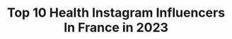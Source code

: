 ---
title: Top 10 Health Instagram Influencers In France in 2023
description: >-
  Find top health Instagram influencers in France in 2023. Most popular hashtags: #summer #concours #corse #confinement.
platform: Instagram
hits: 1118
text_top: Identify the top-rated Instagram influencers on inBeat.
text_bottom: inBeat holds 1118 Instagram influencers like this in France for you to connect with.
profiles:
  - username: "amsdiary"
    fullname: >-
      Amandine | Happy Girl ✨
    bio: >-
      Fashion, Healthy lifestyle & Beauty tips 🖤 🍽 Food lover, good adresses in highlights ⚡️Prozis: « AMSDIARY » for 10% discount & gifts
    location: "France"
    followers: 24821
    engagement: 637
    commentsToLikes: 0.282154
    id: ck0tu3jwj5h340i19wgbdark7
    verified: false
    hashtags: "#concoursinstagram, #concours, #partenariat, #blogger"
  - username: "angiiie_aloha"
    fullname: >-
      ↞ ♡ 𝐛𝐲 𝐀 𝐍 𝐆 𝐈 𝐄 ♡ ↠
    bio: >-
      ❁ 𝙶𝚘𝚘𝚍 • 𝚅𝚒𝚋𝚎𝚜 • 𝙾𝚗𝚕𝚢 ❁ ➳ 𝑺𝒐𝒄𝒊𝒂𝒍 𝑴𝒆𝒅𝒊𝒂 𝑴𝒂𝒏𝒂𝒈𝒆𝒓 #travel | #healthy | #sport | #lifestyle 📍#montpellier ❥DM collab
    location: "France"
    followers: 28801
    engagement: 612
    commentsToLikes: 0.151949
    id: ck14ky5oorwsv0i19zgsy9vz1
    verified: false
    hashtags: "#concoursinstagram, #francetourisme, #voyageuse, #paysage"
  - username: "healthylifemary"
    fullname: >-
      Mary • Blog Lifestyle
    bio: >-
      🔜 #corse ☀️Lifestyle, travel, healthyfood, sport... 🏡 Construction maison en cours 😍
    location: "France"
    followers: 209681
    engagement: 518
    commentsToLikes: 0.054343
    id: ck55kt2ia019b0i11mya4o985
    verified: false
    hashtags: "#corse, #confinement, #thibcam, #ensemble"
  - username: "olimpia_noa"
    fullname: >-
      Olimpia Noa Pietras
    bio: >-
      #model // #actress //#dancer //#gymnast #lifestyle #travel #beauty #healthylifestyle
    location: "France"
    followers: 55057
    engagement: 858
    commentsToLikes: 0.034842
    id: ck14k0oedn4m30i19mfmgtg22
    verified: false
    hashtags: "#teen, #weekend, #summer, #girl"
  - username: "_elodypetit"
    fullname: >-
      Elody
    bio: >-
      18 | French Canadian 🌱 healthy livin' live passionately Area Manager @arbelodypetit
    location: "France"
    followers: 122109
    engagement: 805
    commentsToLikes: 0.022017
    id: ck5zzii1ebsap0i147zq0cwmc
    verified: false
    hashtags: "#ad, #madjack, #gettingstarted, #pub"
  - username: "selon_manon"
    fullname: >-
      Manon l Marseille - Aix
    bio: >-
      Health & happiness first Marseille l Aix-en-Provence ➖ @selon_manon_pro Freelance life, & meuf du web ➖ #SELONMANONxLESUD #SELONMANONxFOOD ➖ More ↓
    location: "France"
    followers: 28851
    engagement: 429
    commentsToLikes: 0.159771
    id: ck14kz5zvs2210i19zh2jsci4
    verified: false
    hashtags: "#apero, #autumn, #fallseason, #food"
  - username: "mamanetsonchapeau"
    fullname: >-
      EMI ❤️
    bio: >-
      🤗 2 princesses 4 et 7 ans 🤩 Perte de poids : -4,1kg/30kg en IGTV 🍱 Lifestyle / HEALTHY food ❤️ mamanetsonchapeau@gmail.com 🤘 Facebook : 30k
    location: "France"
    followers: 19853
    engagement: 403
    commentsToLikes: 0.074192
    id: ck5q9von6d8lh0i11eoafoxlx
    verified: false
    hashtags: "#raclette, #lemeilleurcestmonburger, #maisonpropre, #lemans"
  - username: "sara.benamar"
    fullname: >-
      Sara Ben
    bio: >-
      📍Paris, from 🇲🇦 Quality engineer 👩‍💻 Fashion/turban/Beauty💄 Travel ✈️🌎 Healthylife/food🥦 Workout🏋🏻‍♀️. Tiktok : @saraben26
    location: "France"
    followers: 12647
    engagement: 612
    commentsToLikes: 0.208564
    id: ckapa7g3pv0s90i78nuzvzegs
    verified: false
    hashtags: "#challenge, #hijabtutorial, #caftan, #moroccan"
  - username: "audydtroff"
    fullname: >-
      Λ u d y     D T R
    bio: >-
      God’s Child 🗣 Physiotherapist | Health Care ⛑ Do you know real love ? 🤔❤️
    location: "France"
    followers: 7867
    engagement: 1598
    commentsToLikes: 0.024157
    id: ck0vuzje8mux50i198cccievz
    verified: false
    hashtags: "#miss, #hautecouture, #lit, #fashion"
  - username: "quarterback.kennedy"
    fullname: >-
      Quarterback Kennedy
    bio: >-
      🇨🇩 🪐 الله يحفظكم Animals, Arts, Astronomy, History lover HealthCity | Fitness Park Paris - Albi, France 🇫🇷 @thedamnaxel_serine 🕊❤️ Forever
    location: "France"
    followers: 19946
    engagement: 885
    commentsToLikes: 0.019919
    id: ck139iq9sli9j0i19t9weywzt
    verified: false
    hashtags: "#gymrat, #fitfam, #summer, #gymlife"
---